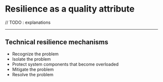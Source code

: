 # Resilience as a quality attribute

// TODO : explanations

---

## Technical resilience mechanisms

- Recognize the problem
- Isolate the problem
- Protect system components that become overloaded
- Mitigate the problem
- Resolve the problem
